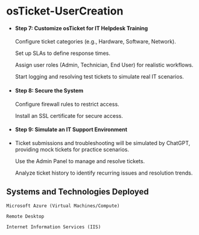 # osTicket-UserCreation

- #### Step 7: Customize osTicket for IT Helpdesk Training
    Configure ticket categories (e.g., Hardware, Software, Network).

    Set up SLAs to define response times.

    Assign user roles (Admin, Technician, End User) for realistic workflows.

    Start logging and resolving test tickets to simulate real IT scenarios.

- #### Step 8: Secure the System
    Configure firewall rules to restrict access.

    Install an SSL certificate for secure access.

- #### Step 9: Simulate an IT Support Environment
- 
    Ticket submissions and troubleshooting will be simulated by ChatGPT, providing mock tickets for practice scenarios.

    Use the Admin Panel to manage and resolve tickets.

    Analyze ticket history to identify recurring issues and resolution trends.

<h2>Systems and Technologies Deployed</h2>

    Microsoft Azure (Virtual Machines/Compute)
  
    Remote Desktop
  
    Internet Information Services (IIS)
